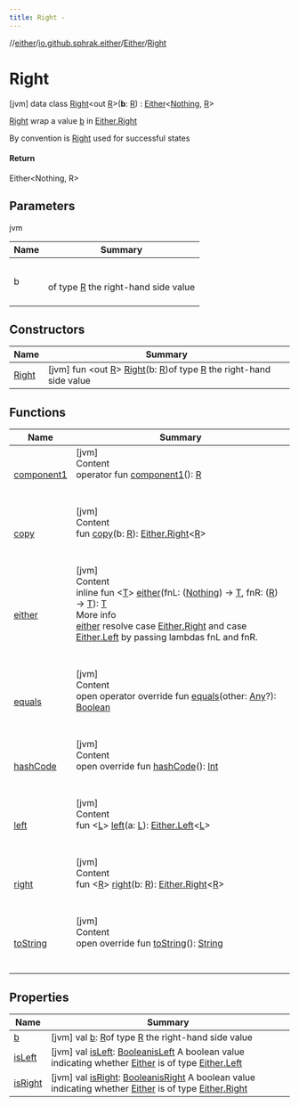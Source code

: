 ```yaml
---
title: Right -
---
```

//[either](../../../index.md)/[io.github.sphrak.either](../../index.md)/[Either](../index.md)/[Right](index.md)



# Right  
 [jvm] data class [Right](index.md)<out [R](index.md)>(**b**: [R](index.md)) : [Either](../index.md)<[Nothing](https://kotlinlang.org/api/latest/jvm/stdlib/kotlin/-nothing/index.html), [R](index.md)> 

[Right](index.md) wrap a value [b](b.md) in [Either.Right](index.md)



By convention is [Right](index.md) used for successful states



#### Return  


Either<Nothing, R>

   


## Parameters  
  
jvm  
  
|  Name|  Summary| 
|---|---|
| <a name="io.github.sphrak.either/Either.Right///PointingToDeclaration/"></a>b| <a name="io.github.sphrak.either/Either.Right///PointingToDeclaration/"></a><br><br>of type [R](index.md) the right-hand side value<br><br>
  


## Constructors  
  
|  Name|  Summary| 
|---|---|
| <a name="io.github.sphrak.either/Either.Right/Right/#TypeParam(bounds=[kotlin.Any?])/PointingToDeclaration/"></a>[Right](-right.md)| <a name="io.github.sphrak.either/Either.Right/Right/#TypeParam(bounds=[kotlin.Any?])/PointingToDeclaration/"></a> [jvm] fun <out [R](index.md)> [Right](-right.md)(b: [R](index.md))of type [R](index.md) the right-hand side value   <br>


## Functions  
  
|  Name|  Summary| 
|---|---|
| <a name="io.github.sphrak.either/Either.Right/component1/#/PointingToDeclaration/"></a>[component1](component1.md)| <a name="io.github.sphrak.either/Either.Right/component1/#/PointingToDeclaration/"></a>[jvm]  <br>Content  <br>operator fun [component1](component1.md)(): [R](index.md)  <br><br><br>
| <a name="io.github.sphrak.either/Either.Right/copy/#TypeParam(bounds=[kotlin.Any?])/PointingToDeclaration/"></a>[copy](copy.md)| <a name="io.github.sphrak.either/Either.Right/copy/#TypeParam(bounds=[kotlin.Any?])/PointingToDeclaration/"></a>[jvm]  <br>Content  <br>fun [copy](copy.md)(b: [R](index.md)): [Either.Right](index.md)<[R](index.md)>  <br><br><br>
| <a name="io.github.sphrak.either/Either/either/#kotlin.Function1[kotlin.Nothing,TypeParam(bounds=[kotlin.Any?])]#kotlin.Function1[TypeParam(bounds=[kotlin.Any?]),TypeParam(bounds=[kotlin.Any?])]/PointingToDeclaration/"></a>[either](index.md#%5Bio.github.sphrak.either%2FEither%2Feither%2F%23kotlin.Function1%5Bkotlin.Nothing%2CTypeParam%28bounds%3D%5Bkotlin.Any%3F%5D%29%5D%23kotlin.Function1%5BTypeParam%28bounds%3D%5Bkotlin.Any%3F%5D%29%2CTypeParam%28bounds%3D%5Bkotlin.Any%3F%5D%29%5D%2FPointingToDeclaration%2F%5D%2FFunctions%2F-1792776457)| <a name="io.github.sphrak.either/Either/either/#kotlin.Function1[kotlin.Nothing,TypeParam(bounds=[kotlin.Any?])]#kotlin.Function1[TypeParam(bounds=[kotlin.Any?]),TypeParam(bounds=[kotlin.Any?])]/PointingToDeclaration/"></a>[jvm]  <br>Content  <br>inline fun <[T](index.md#%5Bio.github.sphrak.either%2FEither%2Feither%2F%23kotlin.Function1%5Bkotlin.Nothing%2CTypeParam%28bounds%3D%5Bkotlin.Any%3F%5D%29%5D%23kotlin.Function1%5BTypeParam%28bounds%3D%5Bkotlin.Any%3F%5D%29%2CTypeParam%28bounds%3D%5Bkotlin.Any%3F%5D%29%5D%2FPointingToDeclaration%2F%5D%2FFunctions%2F-1792776457)> [either](index.md#%5Bio.github.sphrak.either%2FEither%2Feither%2F%23kotlin.Function1%5Bkotlin.Nothing%2CTypeParam%28bounds%3D%5Bkotlin.Any%3F%5D%29%5D%23kotlin.Function1%5BTypeParam%28bounds%3D%5Bkotlin.Any%3F%5D%29%2CTypeParam%28bounds%3D%5Bkotlin.Any%3F%5D%29%5D%2FPointingToDeclaration%2F%5D%2FFunctions%2F-1792776457)(fnL: ([Nothing](https://kotlinlang.org/api/latest/jvm/stdlib/kotlin/-nothing/index.html)) -> [T](index.md#%5Bio.github.sphrak.either%2FEither%2Feither%2F%23kotlin.Function1%5Bkotlin.Nothing%2CTypeParam%28bounds%3D%5Bkotlin.Any%3F%5D%29%5D%23kotlin.Function1%5BTypeParam%28bounds%3D%5Bkotlin.Any%3F%5D%29%2CTypeParam%28bounds%3D%5Bkotlin.Any%3F%5D%29%5D%2FPointingToDeclaration%2F%5D%2FFunctions%2F-1792776457), fnR: ([R](index.md)) -> [T](index.md#%5Bio.github.sphrak.either%2FEither%2Feither%2F%23kotlin.Function1%5Bkotlin.Nothing%2CTypeParam%28bounds%3D%5Bkotlin.Any%3F%5D%29%5D%23kotlin.Function1%5BTypeParam%28bounds%3D%5Bkotlin.Any%3F%5D%29%2CTypeParam%28bounds%3D%5Bkotlin.Any%3F%5D%29%5D%2FPointingToDeclaration%2F%5D%2FFunctions%2F-1792776457)): [T](index.md#%5Bio.github.sphrak.either%2FEither%2Feither%2F%23kotlin.Function1%5Bkotlin.Nothing%2CTypeParam%28bounds%3D%5Bkotlin.Any%3F%5D%29%5D%23kotlin.Function1%5BTypeParam%28bounds%3D%5Bkotlin.Any%3F%5D%29%2CTypeParam%28bounds%3D%5Bkotlin.Any%3F%5D%29%5D%2FPointingToDeclaration%2F%5D%2FFunctions%2F-1792776457)  <br>More info  <br>[either](../either.md) resolve case [Either.Right](index.md) and case [Either.Left](../-left/index.md) by passing lambdas fnL and fnR.  <br><br><br>
| <a name="kotlin/Any/equals/#kotlin.Any?/PointingToDeclaration/"></a>[equals](index.md#%5Bkotlin%2FAny%2Fequals%2F%23kotlin.Any%3F%2FPointingToDeclaration%2F%5D%2FFunctions%2F-1792776457)| <a name="kotlin/Any/equals/#kotlin.Any?/PointingToDeclaration/"></a>[jvm]  <br>Content  <br>open operator override fun [equals](index.md#%5Bkotlin%2FAny%2Fequals%2F%23kotlin.Any%3F%2FPointingToDeclaration%2F%5D%2FFunctions%2F-1792776457)(other: [Any](https://kotlinlang.org/api/latest/jvm/stdlib/kotlin/-any/index.html)?): [Boolean](https://kotlinlang.org/api/latest/jvm/stdlib/kotlin/-boolean/index.html)  <br><br><br>
| <a name="kotlin/Any/hashCode/#/PointingToDeclaration/"></a>[hashCode](index.md#%5Bkotlin%2FAny%2FhashCode%2F%23%2FPointingToDeclaration%2F%5D%2FFunctions%2F-1792776457)| <a name="kotlin/Any/hashCode/#/PointingToDeclaration/"></a>[jvm]  <br>Content  <br>open override fun [hashCode](index.md#%5Bkotlin%2FAny%2FhashCode%2F%23%2FPointingToDeclaration%2F%5D%2FFunctions%2F-1792776457)(): [Int](https://kotlinlang.org/api/latest/jvm/stdlib/kotlin/-int/index.html)  <br><br><br>
| <a name="io.github.sphrak.either/Either/left/#TypeParam(bounds=[kotlin.Any?])/PointingToDeclaration/"></a>[left](../left.md)| <a name="io.github.sphrak.either/Either/left/#TypeParam(bounds=[kotlin.Any?])/PointingToDeclaration/"></a>[jvm]  <br>Content  <br>fun <[L](../left.md)> [left](../left.md)(a: [L](../left.md)): [Either.Left](../-left/index.md)<[L](../left.md)>  <br><br><br>
| <a name="io.github.sphrak.either/Either/right/#TypeParam(bounds=[kotlin.Any?])/PointingToDeclaration/"></a>[right](../right.md)| <a name="io.github.sphrak.either/Either/right/#TypeParam(bounds=[kotlin.Any?])/PointingToDeclaration/"></a>[jvm]  <br>Content  <br>fun <[R](../right.md)> [right](../right.md)(b: [R](../right.md)): [Either.Right](index.md)<[R](../right.md)>  <br><br><br>
| <a name="kotlin/Any/toString/#/PointingToDeclaration/"></a>[toString](index.md#%5Bkotlin%2FAny%2FtoString%2F%23%2FPointingToDeclaration%2F%5D%2FFunctions%2F-1792776457)| <a name="kotlin/Any/toString/#/PointingToDeclaration/"></a>[jvm]  <br>Content  <br>open override fun [toString](index.md#%5Bkotlin%2FAny%2FtoString%2F%23%2FPointingToDeclaration%2F%5D%2FFunctions%2F-1792776457)(): [String](https://kotlinlang.org/api/latest/jvm/stdlib/kotlin/-string/index.html)  <br><br><br>


## Properties  
  
|  Name|  Summary| 
|---|---|
| <a name="io.github.sphrak.either/Either.Right/b/#/PointingToDeclaration/"></a>[b](b.md)| <a name="io.github.sphrak.either/Either.Right/b/#/PointingToDeclaration/"></a> [jvm] val [b](b.md): [R](index.md)of type [R](index.md) the right-hand side value   <br>
| <a name="io.github.sphrak.either/Either.Right/isLeft/#/PointingToDeclaration/"></a>[isLeft](is-left.md)| <a name="io.github.sphrak.either/Either.Right/isLeft/#/PointingToDeclaration/"></a> [jvm] val [isLeft](is-left.md): [Boolean](https://kotlinlang.org/api/latest/jvm/stdlib/kotlin/-boolean/index.html)[isLeft](../is-left.md) A boolean value indicating whether [Either](../index.md) is of type [Either.Left](../-left/index.md)   <br>
| <a name="io.github.sphrak.either/Either.Right/isRight/#/PointingToDeclaration/"></a>[isRight](is-right.md)| <a name="io.github.sphrak.either/Either.Right/isRight/#/PointingToDeclaration/"></a> [jvm] val [isRight](is-right.md): [Boolean](https://kotlinlang.org/api/latest/jvm/stdlib/kotlin/-boolean/index.html)[isRight](../is-right.md) A boolean value indicating whether [Either](../index.md) is of type [Either.Right](index.md)   <br>

